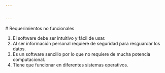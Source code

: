 ```yaml
---


---
```


<p># Requerimientos no funcionales</p>
<ol>
<li>El software debe ser intuitivo y fácil de usar.</li>
<li>Al ser información personal requiere de seguridad para resguardar los datos.</li>
<li>Es un software sencillo por lo que no requiere de mucha potencia computacional.</li>
<li>Tiene que funcionar en diferentes sistemas operativos.</li>
</ol>


